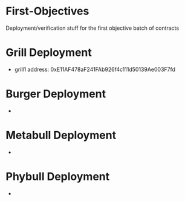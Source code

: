 # First-Objectives
Deployment/verification stuff for the first objective batch of contracts


# Grill Deployment
- grill1 address: 0xE11AF478aF241FAb926f4c111d50139Ae003F7fd

# Burger Deployment
-

# Metabull Deployment
-

# Phybull Deployment
-
